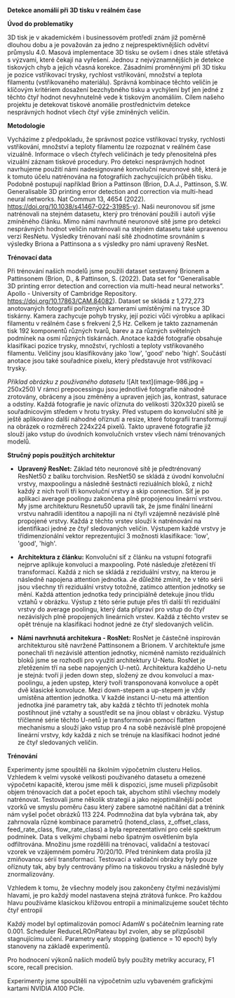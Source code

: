 

 **Detekce anomálií při 3D tisku v reálném čase** 

 **Úvod do problematiky** 

3D tisk je v akademickém i businessovém protředí znám již poměrně dlouhou dobu a je považován za jedno z nejprespektivnějších odvětví průmyslu 4.0. Masová implementace 3D tisku se ovšem i dnes stále střetává s výzvami, které čekají na vyřešení. Jednou z nejvýznamnějších je detekce tiskových chyb a jejich včasná korekce. Zásadními proměnnými při 3D tisku je pozice vstřikovací trysky, rychlost vstřikování, množství a teplota filamentu (vstřikovaného materiálu). Správná kombinace těchto veličin je klíčovým kritériem dosažení bezchybného tisku a vychýlení byť jen jedné z těchto čtyř hodnot nevyhnutelně vede k tiskovým anomáliím. Cílem našeho projektu je detekovat tiskové anomálie prostřednictvím detekce nesprávných hodnot všech čtyř výše zmíněných veličin.

**Metodologie**

Vycházíme z předpokladu, že správnost pozice vstřikovací trysky, rychlosti vstřikování, množství a teploty filamentu lze rozpoznat v reálném čase vizuálně. Informace o všech čtyřech veličinách je tedy přenositelná přes vizuální záznam tiskové procedury. Pro detekci nesprávných hodnot navrhujeme použití námi nadesignované konvoluční neuronové sítě, která je k tomuto účelu natrénována na fotografiích zachycujících průběh tisku. Podobně postupují například Brion a Pattinson (Brion, D.A.J., Pattinson, S.W. Generalisable 3D printing error detection and correction via multi-head neural networks. Nat Commun 13, 4654 (2022). https://doi.org/10.1038/s41467-022-31985-y). Naši neuronovou síť jsme natrénovali na stejném datasetu, který pro trénování použili i autoři výše zmíněného článku. Mimo námi navrhnuté neuronové sítě jsme pro detekci nesprávných hodnot veličin natrénovali na stejném datasetu také upravenou verzi ResNetu. Výsledky trénovaní naší sítě zhodnotíme srovnáním s výsledky Briona a Pattinsona a s výsledky pro námi upravený ResNet.


**Trénovací data** 

Při trénování našich modelů jsme použili dataset sestavený Brionem a Pattinsonem (Brion, D., & Pattinson, S. (2022). Data set for “Generalisable 3D printing error detection and correction via multi-head neural networks”. Apollo - University of Cambridge Repository. https://doi.org/10.17863/CAM.84082). Dataset se skládá z 1,272,273 anotovaných fotografií pořízených kamerami umístěnými na trysce 3D tiskárny. Kamera zachycuje pohyb trysky, její pozici vůči výrobku a aplikaci filamentu v reálném čase s frekvení 2,5 Hz. Celkem je takto zaznamenán tisk 192 komponentů různých tvarů, barev a za různých světelných podmínek na osmi různých tiskárnách. Anotace každé fotografie obsahuje klasifikaci pozice trysky, množství, rychlosti a teploty vstřikovaného filamentu. Veličiny jsou klasifikovány jako 'low', 'good' nebo 'high'. Součástí anotace jsou také souřadnice pixelu, který představuje hrot vstřikovací trysky.  

_Příklad obrázku z používaného datasetu_
![Alt text](image-986.jpg = 250x250)
V rámci prepocessingu jsou jednotlivé fotografie náhodně zrotovány, obráceny a jsou změněny a upraven jejich jas, kontrast, saturace a odstíny. Každá fotografie je navíc oříznuta do velikosti 320x320 pixelů se souřadnicovým středem v hrotu trysky. Před vstupem do konvoluční sítě je ještě aplikováno další náhodné oříznutí a resize, které fotografii transformují na obrázek o rozměrech 224x224 pixelů. Takto upravené fotografie již slouží jako vstup do úvodních konvolučních vrstev všech námi trénovaných modelů.

**Stručný popis použitých architektur**

* **Upravený ResNet:** Základ této neuronové sítě je předtrénovaný ResNet50 z balíku torchvision. ResNet50 se skládá z úvodní konvoluční vrstvy, maxpoolingu a následně šestnácti reziuálních bloků, z nichž každý z nich tvoří tři konvoluční vrstvy a skip connection. Síť je po aplikaci average poolingu zakončena plně propojenou lineární vrstvou. My jsme architekturu Resnetu50 upravili tak, že jsme finální lineární vrstvu nahradili identitou a napojili na ni čtyři vzájemně nezávislé plně propojené vrstvy. Každá z těchto vrstev slouží k natrénování na identifikaci jedné ze čtyř sledovaných veličin. Výstupem každé vrstvy je třídimenzionální vektor reprezentující 3 možnosti klasifikace: 'low', 'good', 'high'. 

* **Architektura z článku:** Konvoluční síť z článku na vstupní fotografii nejprve aplikuje konvoluci a maxpooling. Poté následuje zřetězení tří transformací. Každá z nich se skládá z reziduální vrstvy, na kterou je následně napojena attention jednotka. Je důležité zmínit, že v této sérii jsou všechny tři reziduální vrstvy totožné, zatímco attention jednotky se mění. Každá attention jednotka tedy principiálně detekuje jinou třídu vztahů v obrázku. Výstup z této série putuje přes tři další tři reziduální vrstvy do average poolingu, který data připraví pro vstup do čtyř nezávislých plně propojených lineárních vrstev. Každá z těchto vrstev se opět trénuje na klasifikaci hodnot jedné ze čtyř sledovaných veličin.

* **Námi navrhnutá architekura - RosNet:** RosNet je částečně inspirován architekturou sítě navržené Pattinsonem a Brionem. V architektuře jsme ponechali tři nezávislé attention jednotky, nicméně namísto reziduálních bloků jsme se rozhodli pro využití architektury U-Netu. RosNet je zřetězením tří na sebe napojených U-netů. Architektura každého U-netu je stejná: tvoří ji jeden down step, složený ze dvou konvolucí a max-poolingu, a jeden upstep, který tvoří transponovaná konvoluce a opět dvě klasické konvoluce. Mezi down-stepem a up-stepem je vždy umístěna attention jednotka. V každé instanci U-netu má attention jednotka jiné parametry tak, aby každá z těchto tří jednotek mohla postihnout jiné vztahy a soustředit se na jinou oblast v obrázku. Výstup tříčlenné série těchto U-netů je transformován pomocí flatten mechanismu a slouží jako vstup pro 4 na sobě nezávislé plně propojené lineární vrstvy, kdy každá z nich se trénuje na klasifikaci hodnot jedné ze čtyř sledovaných veličin.

**Trénování**

Experimenty jsme spouštěli na školním výpočetním clusteru Helios. Vzhledem k velmi vysoké velikosti používaného datasetu a omezené výpočetní kapacitě, kterou jsme měli k dispozici, jsme museli přizpůsobit objem trénovacích dat a počet epoch tak, abychom stihli všechny modely natrénovat. Testovali jsme několik strategií a jako nejoptimálnější počet vzorků ve smyslu poměru času který zabere samotné načítání dat a trénink nám vyšel počet obrázků 113 224. Podmnožina dat byla vybrána tak, aby zahrnovala různé kombinace parametrů (hotend_class, z_offset_class, feed_rate_class, flow_rate_class) a byla reprezentativní pro celé spektrum podmínek. Data s velkými chybami nebo špatným osvětlením byla odfiltrována. Množinu jsme rozdělili na trénovací, validační a testovací vzorek ve vzájemném poměru 70/20/10. Před tréninkem data prošla již zmiňovanou sérií transformací. Testovací a validační obrázky byly pouze oříznuty tak, aby byly centrovány přímo na tiskovou trysku a následně byly znormalizovány.

Vzhledem k tomu, že všechny modely jsou zakončeny čtyřmi nezávislými hlavami, je pro každý model nastavena stejná ztrátová funkce. Pro každou hlavu používáme klasickou křížovou entropii a minimalizujeme součet těchto čtyř entropií 

Každý model byl optimalizován pomocí AdamW s počátečním learning rate 0.001. Scheduler ReduceLROnPlateau byl zvolen, aby se přizpůsobil stagnujícímu učení. Parametry early stopping (patience = 10 epoch) byly stanoveny na základě experimentů.

Pro hodnocení výkonů našich modelů byly použity metriky accuracy, F1 score, recall precision.

Experimenty jsme spouštěli na výpočetním uzlu vybaveném grafickými kartami NVIDIA A100 PCIe.
